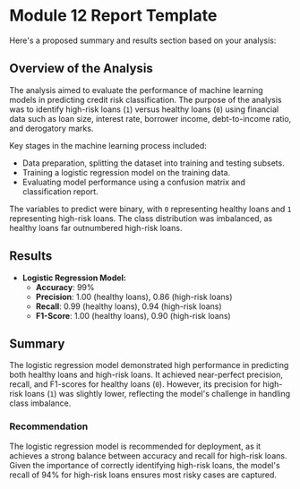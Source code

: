 # Module 12 Report Template

Here's a proposed summary and results section based on your analysis:

## Overview of the Analysis

The analysis aimed to evaluate the performance of machine learning models in predicting credit risk classification. The purpose of the analysis was to identify high-risk loans (`1`) versus healthy loans (`0`) using financial data such as loan size, interest rate, borrower income, debt-to-income ratio, and derogatory marks.

Key stages in the machine learning process included:
- Data preparation, splitting the dataset into training and testing subsets.
- Training a logistic regression model on the training data.
- Evaluating model performance using a confusion matrix and classification report.

The variables to predict were binary, with `0` representing healthy loans and `1` representing high-risk loans. The class distribution was imbalanced, as healthy loans far outnumbered high-risk loans.

## Results

- **Logistic Regression Model:**
  - **Accuracy**: 99%
  - **Precision**: 1.00 (healthy loans), 0.86 (high-risk loans)
  - **Recall**: 0.99 (healthy loans), 0.94 (high-risk loans)
  - **F1-Score**: 1.00 (healthy loans), 0.90 (high-risk loans)

## Summary

The logistic regression model demonstrated high performance in predicting both healthy loans and high-risk loans. It achieved near-perfect precision, recall, and F1-scores for healthy loans (`0`). However, its precision for high-risk loans (`1`) was slightly lower, reflecting the model's challenge in handling class imbalance.

### Recommendation
The logistic regression model is recommended for deployment, as it achieves a strong balance between accuracy and recall for high-risk loans. Given the importance of correctly identifying high-risk loans, the model's recall of 94% for high-risk loans ensures most risky cases are captured.

